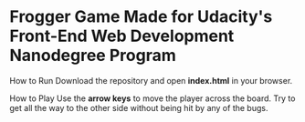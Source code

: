Frogger Game Made for Udacity's Front-End Web Development Nanodegree Program 
===============================

How to Run
Download the repository and open **index.html** in your browser.


How to Play
Use the **arrow keys** to move the player across the board. Try to get all the way to the other side without being hit by any of the bugs.

